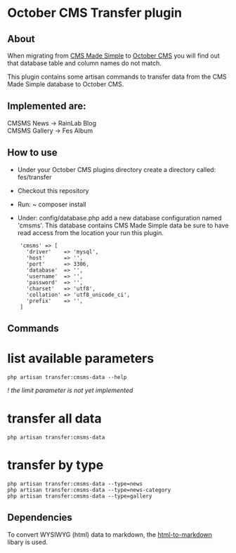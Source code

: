 # October CMS Transfer plugin

## About

When migrating from [CMS Made Simple](http://cmsmadesimple.org) to [October CMS](http://octobercms.com) you will find out that database table and column names do not match.

This plugin contains some artisan commands to transfer data from the CMS Made Simple database to October CMS.

## Implemented are:

CMSMS News -> RainLab Blog  
CMSMS Gallery -> Fes Album

## How to use

- Under your October CMS plugins directory create a directory called: fes/transfer
- Checkout this repository
- Run: ~ composer install

- Under: config/database.php add a new database configuration named 'cmsms'. This database contains CMS Made Simple data be sure to have read access from the location your run this plugin.

```
    'cmsms' => [
      'driver'    => 'mysql',
      'host'      => '',
      'port'      => 3306,
      'database'  => '',
      'username'  => '',
      'password'  => '',
      'charset'   => 'utf8',
      'collation' => 'utf8_unicode_ci',
      'prefix'    => '',
    ]
```

## Commands

# list available parameters

```
php artisan transfer:cmsms-data --help
```

*! the limit parameter is not yet implemented*

# transfer all data

```
php artisan transfer:cmsms-data
```

# transfer by type

```
php artisan transfer:cmsms-data --type=news
php artisan transfer:cmsms-data --type=news-category
php artisan transfer:cmsms-data --type=gallery
```

## Dependencies

To convert WYSIWYG (html) data to markdown, the [html-to-markdown](https://github.com/thephpleague/html-to-markdown) libary is used.


